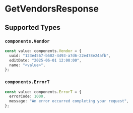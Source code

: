 # GetVendorsResponse


## Supported Types

### `components.Vendor`

```typescript
const value: components.Vendor = {
  uuid: "123e4567-b602-4493-a7d6-22e478e24afb",
  editDate: "2025-06-01 12:00:00",
  name: "<value>",
};
```

### `components.ErrorT`

```typescript
const value: components.ErrorT = {
  errorCode: 1000,
  message: "An error occurred completing your request",
};
```

